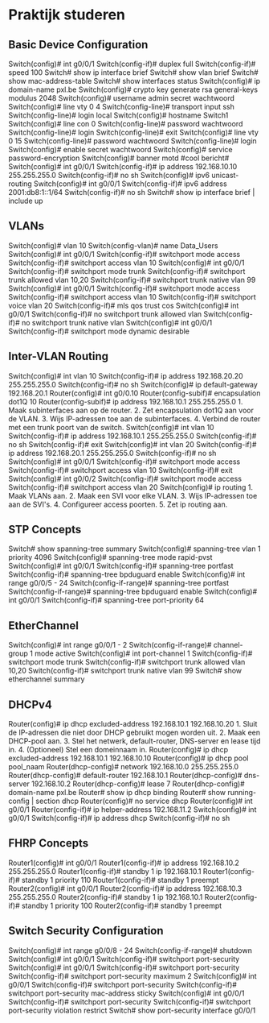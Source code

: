 # Praktijk studeren

## Basic Device Configuration

<deflist collapsible="true">
<def title="Zet de interface g0/0/1 op full duplex en 100 Mbps.">
    <code-block>
    Switch(config)# int g0/0/1
    Switch(config-if)# duplex full
    Switch(config-if)# speed 100
    </code-block>
</def>
</deflist>

<deflist collapsible="true">
<def title="Toon kort de IPv4 interfaces en daarna de VLANs.">
    <code-block>
    Switch# show ip interface brief
    Switch# show vlan brief
    </code-block>
</def>
</deflist>

<deflist collapsible="true">
<def title="Toon de MAC adres tabel.">
    <code-block>
    Switch# show mac-address-table
    </code-block>
</def>
</deflist>

<deflist collapsible="true">
<def title="Toon de status van de interfaces.">
    <code-block>
    Switch# show interfaces status
    </code-block>
</def>
</deflist>

<deflist collapsible="true">
<def title="Zet SSH aan.">
    <code-block>
    Switch(config)# ip domain-name pxl.be
    Switch(config)# crypto key generate rsa general-keys modulus 2048
    Switch(config)# username admin secret wachtwoord
    Switch(config)# line vty 0 4
    Switch(config-line)# transport input ssh
    Switch(config-line)# login local
    </code-block>
</def>
</deflist>

<deflist collapsible="true">
<def title="Zet de hostname van een switch.">
    <code-block>
    Switch(config)# hostname Switch1
    </code-block>
</def>
</deflist>

<deflist collapsible="true">
<def title="Zet een wachtwoord op de console en de vty lijnen.">
    <code-block>
    Switch(config)# line con 0
    Switch(config-line)# password wachtwoord
    Switch(config-line)# login
    Switch(config-line)# exit
    Switch(config)# line vty 0 15
    Switch(config-line)# password wachtwoord
    Switch(config-line)# login
    </code-block>
</def>
</deflist>

<deflist collapsible="true">
<def title="Zet een wachtwoord op de config modus.">
    <code-block>
    Switch(config)# enable secret wachtwoord
    </code-block>
</def>
</deflist>

<deflist collapsible="true">
<def title="Encrypteer de wachtwoorden.">
    <code-block>
    Switch(config)# service password-encryption
    </code-block>
</def>
</deflist>

<deflist collapsible="true">
<def title="Zet een banner (motd)">
    <code-block>
    Switch(config)# banner motd #cool bericht#
    </code-block>
</def>
</deflist>

<deflist collapsible="true">
<def title="Zet een IPv4 adres op een interface.">
    <code-block>
    Switch(config)# int g0/0/1
    Switch(config-if)# ip address 192.168.10.10 255.255.255.0
    Switch(config-if)# no sh
    </code-block>
</def>
</deflist>

<deflist collapsible="true">
<def title="Zet IPv6 aan en zet een IPv6 adres op een interface.">
    <code-block>
    Switch(config)# ipv6 unicast-routing
    Switch(config)# int g0/0/1
    Switch(config-if)# ipv6 address 2001:db8:1::1/64
    Switch(config-if)# no sh
    </code-block>
</def>
</deflist>

<deflist collapsible="true">
<def title="Toon de actieve IPv4 interfaces.">
    <code-block>
    Switch# show ip interface brief | include up
    </code-block>
</def>
</deflist>

## VLANs

<deflist collapsible="true">
<def title="Maak een VLAN en geef deze een naam.">
    <code-block>
    Switch(config)# vlan 10
    Switch(config-vlan)# name Data_Users
    </code-block>
</def>
</deflist>

<deflist collapsible="true">
<def title="Zet een interface in een VLAN.">
    <code-block>
    Switch(config)# int g0/0/1
    Switch(config-if)# switchport mode access
    Switch(config-if)# switchport access vlan 10
    </code-block>
</def>
</deflist>

<deflist collapsible="true">
<def title="Zet een interface in trunk mode, de native VLAN moet 99 zijn.">
    <code-block>
    Switch(config)# int g0/0/1
    Switch(config-if)# switchport mode trunk
    Switch(config-if)# switchport trunk allowed vlan 10,20
    Switch(config-if)# switchport trunk native vlan 99
    </code-block>
</def>
</deflist>

<deflist collapsible="true">
<def title="Zet QoS op een interface voor voice VLAN 20 en Data_Users VLAN 10.">
    <code-block>
    Switch(config)# int g0/0/1
    Switch(config-if)# switchport mode access
    Switch(config-if)# switchport access vlan 10
    Switch(config-if)# switchport voice vlan 20
    Switch(config-if)# mls qos trust cos
    </code-block>
</def>
</deflist>

<deflist collapsible="true">
<def title="Maak VLAN 10,20 en native VLAN 99 ongedaan op een trunk interface.">
    <code-block>
    Switch(config)# int g0/0/1
    Switch(config-if)# no switchport trunk allowed vlan
    Switch(config-if)# no switchport trunk native vlan
    </code-block>
</def>
</deflist>

<deflist collapsible="true">
<def title="Zet een interface op de mode dynamic desirable.">
    <code-block>
    Switch(config)# int g0/0/1
    Switch(config-if)# switchport mode dynamic desirable
    </code-block>
</def>
</deflist>

## Inter-VLAN Routing

<deflist collapsible="true">
<def title="Voeg een IP toe aan een VLAN-interface.">
    <code-block>
    Switch(config)# int vlan 10
    Switch(config-if)# ip address 192.168.20.20 255.255.255.0
    Switch(config-if)# no sh
    </code-block>
</def>
</deflist>

<deflist collapsible="true">
<def title="Stel een default gateway in op een layer 2 switch.">
    <code-block>
    Switch(config)# ip default-gateway 192.168.20.1
    </code-block>
</def>
</deflist>

<deflist collapsible="true">
<def title="Configureer een subinterface op een router voor VLAN 10.">
    <code-block>
    Router(config)# int g0/0.10
    Router(config-subif)# encapsulation dot1Q 10
    Router(config-subif)# ip address 192.168.10.1 255.255.255.0
    </code-block>
</def>
</deflist>

<deflist collapsible="true">
<def title="Wat zijn de stappen om inter-VLAN routing met router-on-a-stick te configureren? (geen commando's)">
    <code-block>
    1. Maak subinterfaces aan op de router.
    2. Zet encapsulation dot1Q aan voor de VLAN.
    3. Wijs IP-adressen toe aan de subinterfaces.
    4. Verbind de router met een trunk poort van de switch.
    </code-block>
</def>
</deflist>

<deflist collapsible="true">
<def title="Maak 2 SVI VLAN-interfaces en geef ze een IP-adres.">
    <code-block>
    Switch(config)# int vlan 10
    Switch(config-if)# ip address 192.168.10.1 255.255.255.0
    Switch(config-if)# no sh
    Switch(config-if)# exit
    Switch(config)# int vlan 20
    Switch(config-if)# ip address 192.168.20.1 255.255.255.0
    Switch(config-if)# no sh
    </code-block>
</def>
</deflist>

<deflist collapsible="true">
<def title="Configureer access poorten voor VLAN 10 en 20.">
    <code-block>
    Switch(config)# int g0/0/1
    Switch(config-if)# switchport mode access
    Switch(config-if)# switchport access vlan 10
    Switch(config-if)# exit
    Switch(config)# int g0/0/2
    Switch(config-if)# switchport mode access
    Switch(config-if)# switchport access vlan 20
    </code-block>
</def>
</deflist>

<deflist collapsible="true">
<def title="Zet ip routing aan.">
    <code-block>
    Switch(config)# ip routing
    </code-block>
</def>
</deflist>

<deflist collapsible="true">
<def title="Wat zijn de stappen om inter-VLAN routing op een layer 3 switch te configureren? (geen commando's)">
    <code-block>
    1. Maak VLANs aan.
    2. Maak een SVI voor elke VLAN.
    3. Wijs IP-adressen toe aan de SVI's.
    4. Configureer access poorten.
    5. Zet ip routing aan.
    </code-block>
</def>
</deflist>

## STP Concepts

<deflist collapsible="true">
<def title="Toon de samenvatting van de STP configuratie.">
    <code-block>
    Switch# show spanning-tree summary
    </code-block>
</def>
</deflist>

<deflist collapsible="true">
<def title="Verander de bridge prioriteit naar 4096.">
    <code-block>
    Switch(config)# spanning-tree vlan 1 priority 4096
    </code-block>
</def>
</deflist>

<deflist collapsible="true">
<def title="Zet de spanning tree mode op rapid-pvst.">
    <code-block>
    Switch(config)# spanning-tree mode rapid-pvst
    </code-block>
</def>
</deflist>

<deflist collapsible="true">
<def title="Zet PortFast en BPDU Guard aan op een interface.">
    <code-block>
    Switch(config)# int g0/0/1
    Switch(config-if)# spanning-tree portfast
    Switch(config-if)# spanning-tree bpduguard enable
    </code-block>
</def>
</deflist>

<deflist collapsible="true">
<def title="Zet PortFast en BPDU Guard aan op een range van poorten.">
    <code-block>
    Switch(config)# int range g0/0/5 - 24
    Switch(config-if-range)# spanning-tree portfast
    Switch(config-if-range)# spanning-tree bpduguard enable
    </code-block>
</def>
</deflist>

<deflist collapsible="true">
<def title="Zet op een interface de poort priority op 64.">
    <code-block>
    Switch(config)# int g0/0/1
    Switch(config-if)# spanning-tree port-priority 64
    </code-block>
</def>
</deflist>

## EtherChannel

<deflist collapsible="true">
<def title="Maak een EtherChannel aan met LACP (active) op poort g0/0/1 en g0/0/2.">
    <code-block>
    Switch(config)# int range g0/0/1 - 2
    Switch(config-if-range)# channel-group 1 mode active
    </code-block>
</def>
</deflist>

<deflist collapsible="true">
<def title="Zet het EtherChannel interface in trunk mode en laat vlan 10 en 20 toe + native vlan 99.">
    <code-block>
    Switch(config)# int port-channel 1
    Switch(config-if)# switchport mode trunk
    Switch(config-if)# switchport trunk allowed vlan 10,20
    Switch(config-if)# switchport trunk native vlan 99
    </code-block>
</def>
</deflist>

<deflist collapsible="true">
<def title="Toon de samenvatting van de EtherChannel configuratie.">
    <code-block>
    Switch# show etherchannel summary
    </code-block>
</def>
</deflist>

## DHCPv4

<deflist collapsible="true">
<def title="Stel in dat de IP-adressen van 192.168.10.1 tot en met 192.168.10.20 niet gebruikt mogen worden door DHCP.">
    <code-block>
    Router(config)# ip dhcp excluded-address 192.168.10.1 192.168.10.20
    </code-block>
</def>
</deflist>

<deflist collapsible="true">
<def title="Wat zijn de stappen om DHCP op een router te configureren? (geen commando's)">
    <code-block>
    1. Sluit de IP-adressen die niet door DHCP gebruikt mogen worden uit.
    2. Maak een DHCP-pool aan.
    3. Stel het netwerk, default-router, DNS-server en lease tijd in.
    4. (Optioneel) Stel een domeinnaam in.
    </code-block>
</def>
</deflist>

<deflist collapsible="true">
<def title="De eerste 10 IP-adressen van 192.168.10.0/24 mogen niet gebruikt worden, de rest wel. Configureer de DHCP pool volledig.">
    <code-block>
    Router(config)# ip dhcp excluded-address 192.168.10.1 192.168.10.10
    Router(config)# ip dhcp pool pool_naam
    Router(dhcp-config)# network 192.168.10.0 255.255.255.0
    Router(dhcp-config)# default-router 192.168.10.1
    Router(dhcp-config)# dns-server 192.168.10.2
    Router(dhcp-config)# lease 7
    Router(dhcp-config)# domain-name pxl.be
    </code-block>
</def>
</deflist>

<deflist collapsible="true">
<def title="Toon de DHCP-leases.">
    <code-block>
    Router# show ip dhcp binding
    </code-block>
</def>
</deflist>

<deflist collapsible="true">
<def title="Toon de DHCP configuratie.">
    <code-block>
    Router# show running-config | section dhcp
    </code-block>
</def>
</deflist>

<deflist collapsible="true">
<def title="Zet DHCP uit.">
    <code-block>
    Router(config)# no service dhcp
    </code-block>
</def>
</deflist>

<deflist collapsible="true">
<def title="Stel een DHCP-relay in op een interface naar 192.168.11.2.">
    <code-block>
    Router(config)# int g0/0/1
    Router(config-if)# ip helper-address 192.168.11.2
    </code-block>
</def>
</deflist>

<deflist collapsible="true">
<def title="Stel een interface in zodat deze een IP krijgt via DHCP.">
    <code-block>
    Switch(config)# int g0/0/1
    Switch(config-if)# ip address dhcp
    Switch(config-if)# no sh
    </code-block>
</def>
</deflist>

## FHRP Concepts

<deflist collapsible="true">
<def title="Configureer HSRP op Router1 (192.168.10.2) en Router2 (192.168.10.3) met het virtual IP 192.168.10.1.">
    <code-block>
    Router1(config)# int g0/0/1
    Router1(config-if)# ip address 192.168.10.2 255.255.255.0
    Router1(config-if)# standby 1 ip 192.168.10.1
    Router1(config-if)# standby 1 priority 110
    Router1(config-if)# standby 1 preempt
    Router2(config)# int g0/0/1
    Router2(config-if)# ip address 192.168.10.3 255.255.255.0
    Router2(config-if)# standby 1 ip 192.168.10.1
    Router2(config-if)# standby 1 priority 100
    Router2(config-if)# standby 1 preempt
    </code-block>
</def>
</deflist>

## Switch Security Configuration

<deflist collapsible="true">
<def title="Zet poort 8 tot en met 24 uit.">
    <code-block>
    Switch(config)# int range g0/0/8 - 24
    Switch(config-if-range)# shutdown
    </code-block>
</def>
</deflist>

<deflist collapsible="true">
<def title="Zet poort security aan op een poort.">
    <code-block>
    Switch(config)# int g0/0/1
    Switch(config-if)# switchport port-security
    </code-block>
</def>
</deflist>

<deflist collapsible="true">
<def title="Zet poort security aan op een poort en stel het maximum aantal MAC-adressen in op 2.">
    <code-block>
    Switch(config)# int g0/0/1
    Switch(config-if)# switchport port-security
    Switch(config-if)# switchport port-security maximum 2
    </code-block>
</def>
</deflist>

<deflist collapsible="true">
<def title="Zet poort security aan en zorg dat het MAC-adres dat verbonden is, vast staat.">
    <code-block>
    Switch(config)# int g0/0/1
    Switch(config-if)# switchport port-security
    Switch(config-if)# switchport port-security mac-address sticky
    </code-block>
</def>
</deflist>

<deflist collapsible="true">
<def title="Zet poort security aan en zorg dat de poort packets van onbekende MAC-adressen laat vallen en een syslog bericht stuurt.">
    <code-block>
    Switch(config)# int g0/0/1
    Switch(config-if)# switchport port-security
    Switch(config-if)# switchport port-security violation restrict
    </code-block>
</def>
</deflist>

<deflist collapsible="true">
<def title="Toon de poort security configuratie voor een specifiek interface.">
    <code-block>
    Switch# show port-security interface g0/0/1
    </code-block>
</def>
</deflist>



